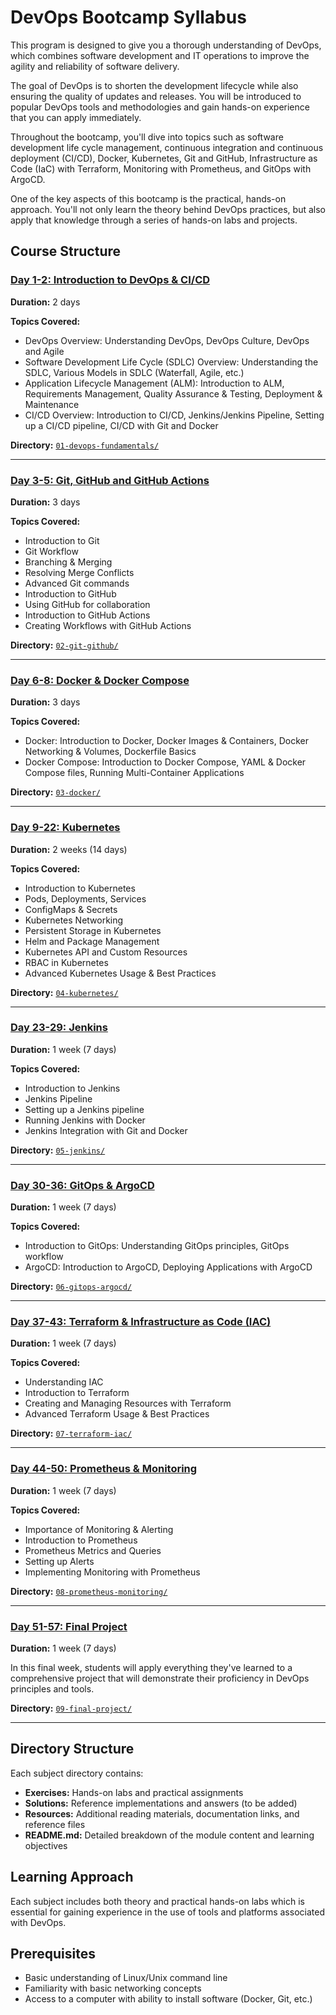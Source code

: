 # DevOps Bootcamp Syllabus

This program is designed to give you a thorough understanding of DevOps, which combines software development and IT operations to improve the agility and reliability of software delivery.

The goal of DevOps is to shorten the development lifecycle while also ensuring the quality of updates and releases. You will be introduced to popular DevOps tools and methodologies and gain hands-on experience that you can apply immediately.

Throughout the bootcamp, you'll dive into topics such as software development life cycle management, continuous integration and continuous deployment (CI/CD), Docker, Kubernetes, Git and GitHub, Infrastructure as Code (IaC) with Terraform, Monitoring with Prometheus, and GitOps with ArgoCD.

One of the key aspects of this bootcamp is the practical, hands-on approach. You'll not only learn the theory behind DevOps practices, but also apply that knowledge through a series of hands-on labs and projects.

## Course Structure

### [Day 1-2: Introduction to DevOps & CI/CD](./01-devops-fundamentals/)
**Duration:** 2 days

**Topics Covered:**
- DevOps Overview: Understanding DevOps, DevOps Culture, DevOps and Agile
- Software Development Life Cycle (SDLC) Overview: Understanding the SDLC, Various Models in SDLC (Waterfall, Agile, etc.)
- Application Lifecycle Management (ALM): Introduction to ALM, Requirements Management, Quality Assurance & Testing, Deployment & Maintenance
- CI/CD Overview: Introduction to CI/CD, Jenkins/Jenkins Pipeline, Setting up a CI/CD pipeline, CI/CD with Git and Docker

**Directory:** [`01-devops-fundamentals/`](./01-devops-fundamentals/)

---

### [Day 3-5: Git, GitHub and GitHub Actions](./02-git-github/)
**Duration:** 3 days

**Topics Covered:**
- Introduction to Git
- Git Workflow
- Branching & Merging
- Resolving Merge Conflicts
- Advanced Git commands
- Introduction to GitHub
- Using GitHub for collaboration
- Introduction to GitHub Actions
- Creating Workflows with GitHub Actions

**Directory:** [`02-git-github/`](./02-git-github/)

---

### [Day 6-8: Docker & Docker Compose](./03-docker/)
**Duration:** 3 days

**Topics Covered:**
- Docker: Introduction to Docker, Docker Images & Containers, Docker Networking & Volumes, Dockerfile Basics
- Docker Compose: Introduction to Docker Compose, YAML & Docker Compose files, Running Multi-Container Applications

**Directory:** [`03-docker/`](./03-docker/)

---

### [Day 9-22: Kubernetes](./04-kubernetes/)
**Duration:** 2 weeks (14 days)

**Topics Covered:**
- Introduction to Kubernetes
- Pods, Deployments, Services
- ConfigMaps & Secrets
- Kubernetes Networking
- Persistent Storage in Kubernetes
- Helm and Package Management
- Kubernetes API and Custom Resources
- RBAC in Kubernetes
- Advanced Kubernetes Usage & Best Practices

**Directory:** [`04-kubernetes/`](./04-kubernetes/)

---

### [Day 23-29: Jenkins](./05-jenkins/)
**Duration:** 1 week (7 days)

**Topics Covered:**
- Introduction to Jenkins
- Jenkins Pipeline
- Setting up a Jenkins pipeline
- Running Jenkins with Docker
- Jenkins Integration with Git and Docker

**Directory:** [`05-jenkins/`](./05-jenkins/)

---

### [Day 30-36: GitOps & ArgoCD](./06-gitops-argocd/)
**Duration:** 1 week (7 days)

**Topics Covered:**
- Introduction to GitOps: Understanding GitOps principles, GitOps workflow
- ArgoCD: Introduction to ArgoCD, Deploying Applications with ArgoCD

**Directory:** [`06-gitops-argocd/`](./06-gitops-argocd/)

---

### [Day 37-43: Terraform & Infrastructure as Code (IAC)](./07-terraform-iac/)
**Duration:** 1 week (7 days)

**Topics Covered:**
- Understanding IAC
- Introduction to Terraform
- Creating and Managing Resources with Terraform
- Advanced Terraform Usage & Best Practices

**Directory:** [`07-terraform-iac/`](./07-terraform-iac/)

---

### [Day 44-50: Prometheus & Monitoring](./08-prometheus-monitoring/)
**Duration:** 1 week (7 days)

**Topics Covered:**
- Importance of Monitoring & Alerting
- Introduction to Prometheus
- Prometheus Metrics and Queries
- Setting up Alerts
- Implementing Monitoring with Prometheus

**Directory:** [`08-prometheus-monitoring/`](./08-prometheus-monitoring/)

---

### [Day 51-57: Final Project](./09-final-project/)
**Duration:** 1 week (7 days)

In this final week, students will apply everything they've learned to a comprehensive project that will demonstrate their proficiency in DevOps principles and tools.

**Directory:** [`09-final-project/`](./09-final-project/)

---

## Directory Structure

Each subject directory contains:
- **Exercises:** Hands-on labs and practical assignments
- **Solutions:** Reference implementations and answers (to be added)
- **Resources:** Additional reading materials, documentation links, and reference files
- **README.md:** Detailed breakdown of the module content and learning objectives

## Learning Approach

Each subject includes both theory and practical hands-on labs which is essential for gaining experience in the use of tools and platforms associated with DevOps.

## Prerequisites

- Basic understanding of Linux/Unix command line
- Familiarity with basic networking concepts
- Access to a computer with ability to install software (Docker, Git, etc.)